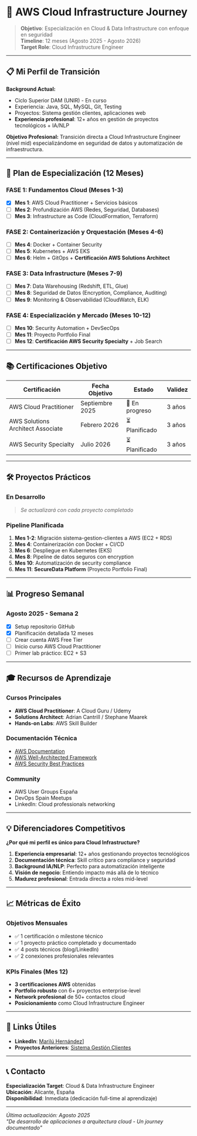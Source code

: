 # 🚀 AWS Cloud Infrastructure Journey

> **Objetivo**: Especialización en Cloud & Data Infrastructure con enfoque en seguridad  
> **Timeline**: 12 meses (Agosto 2025 - Agosto 2026)  
> **Target Role**: Cloud Infrastructure Engineer

---

## 📋 Mi Perfil de Transición

**Background Actual:**
- Ciclo Superior DAM (UNIR) - En curso
- Experiencia: Java, SQL, MySQL, Git, Testing
- Proyectos: Sistema gestión clientes, aplicaciones web
- **Experiencia profesional**: 12+ años en gestión de proyectos tecnológicos + IA/NLP

**Objetivo Profesional:**
Transición directa a Cloud Infrastructure Engineer (nivel mid) especializándome en seguridad de datos y automatización de infraestructura.

---

## 🎯 Plan de Especialización (12 Meses)

### FASE 1: Fundamentos Cloud (Meses 1-3)
- [x] **Mes 1**: AWS Cloud Practitioner + Servicios básicos
- [ ] **Mes 2**: Profundización AWS (Redes, Seguridad, Databases)
- [ ] **Mes 3**: Infrastructure as Code (CloudFormation, Terraform)

### FASE 2: Containerización y Orquestación (Meses 4-6)
- [ ] **Mes 4**: Docker + Container Security
- [ ] **Mes 5**: Kubernetes + AWS EKS
- [ ] **Mes 6**: Helm + GitOps + **Certificación AWS Solutions Architect**

### FASE 3: Data Infrastructure (Meses 7-9)
- [ ] **Mes 7**: Data Warehousing (Redshift, ETL, Glue)
- [ ] **Mes 8**: Seguridad de Datos (Encryption, Compliance, Auditing)
- [ ] **Mes 9**: Monitoring & Observabilidad (CloudWatch, ELK)

### FASE 4: Especialización y Mercado (Meses 10-12)
- [ ] **Mes 10**: Security Automation + DevSecOps
- [ ] **Mes 11**: Proyecto Portfolio Final
- [ ] **Mes 12**: **Certificación AWS Security Specialty** + Job Search

---

## 📚 Certificaciones Objetivo

| Certificación | Fecha Objetivo | Estado | Validez |
|--------------|----------------|---------|----------|
| AWS Cloud Practitioner | Septiembre 2025 | 🔄 En progreso | 3 años |
| AWS Solutions Architect Associate | Febrero 2026 | ⏳ Planificado | 3 años |
| AWS Security Specialty | Julio 2026 | ⏳ Planificado | 3 años |

---

## 🛠️ Proyectos Prácticos

### En Desarrollo
> *Se actualizará con cada proyecto completado*

### Pipeline Planificada

1. **Mes 1-2**: Migración sistema-gestion-clientes a AWS (EC2 + RDS)
2. **Mes 4**: Containerización con Docker + CI/CD
3. **Mes 6**: Despliegue en Kubernetes (EKS)
4. **Mes 8**: Pipeline de datos seguros con encryption
5. **Mes 10**: Automatización de security compliance
6. **Mes 11**: **SecureData Platform** (Proyecto Portfolio Final)

---

## 📊 Progreso Semanal

### Agosto 2025 - Semana 2
- [x] Setup repositorio GitHub
- [x] Planificación detallada 12 meses
- [ ] Crear cuenta AWS Free Tier
- [ ] Inicio curso AWS Cloud Practitioner
- [ ] Primer lab práctico: EC2 + S3

---

## 🎓 Recursos de Aprendizaje

### Cursos Principales
- **AWS Cloud Practitioner**: A Cloud Guru / Udemy
- **Solutions Architect**: Adrian Cantrill / Stephane Maarek
- **Hands-on Labs**: AWS Skill Builder

### Documentación Técnica
- [AWS Documentation](https://docs.aws.amazon.com/)
- [AWS Well-Architected Framework](https://aws.amazon.com/architecture/well-architected/)
- [AWS Security Best Practices](https://aws.amazon.com/security/security-resources/)

### Community
- AWS User Groups España
- DevOps Spain Meetups
- LinkedIn: Cloud professionals networking

---

## 💡 Diferenciadores Competitivos

**¿Por qué mi perfil es único para Cloud Infrastructure?**

1. **Experiencia empresarial**: 12+ años gestionando proyectos tecnológicos
2. **Documentación técnica**: Skill crítico para compliance y seguridad
3. **Background IA/NLP**: Perfecto para automatización inteligente
4. **Visión de negocio**: Entiendo impacto más allá de lo técnico
5. **Madurez profesional**: Entrada directa a roles mid-level

---

## 📈 Métricas de Éxito

### Objetivos Mensuales
- ✅ 1 certificación o milestone técnico
- ✅ 1 proyecto práctico completado y documentado
- ✅ 4 posts técnicos (blog/LinkedIn)
- ✅ 2 conexiones profesionales relevantes

### KPIs Finales (Mes 12)
- **3 certificaciones AWS** obtenidas
- **Portfolio robusto** con 6+ proyectos enterprise-level
- **Network profesional** de 50+ contactos cloud
- **Posicionamiento** como Cloud Infrastructure Engineer

---

## 🔗 Links Útiles

- **LinkedIn**: [Marilú Hernández](https://www.linkedin.com/in/maril%C3%BA-hern%C3%A1ndez-b0a664134/)]
- **Proyectos Anteriores**: [Sistema Gestión Clientes](https://github.com/SoyMarilu/sistema-gestion-clientes)

---

## 📞 Contacto

**Especialización Target**: Cloud & Data Infrastructure Engineer  
**Ubicación**: Alicante, España  
**Disponibilidad**: Inmediata (dedicación full-time al aprendizaje)

---

*Última actualización: Agosto 2025*  
*"De desarrollo de aplicaciones a arquitectura cloud - Un journey documentado"*
